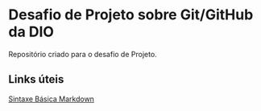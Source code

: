 # Desafio de Projeto sobre Git/GitHub da DIO
Repositório criado para o desafio de Projeto.

## Links úteis
[Sintaxe Básica Markdown](https://www.markdownguide.org/basic-syntax/)
